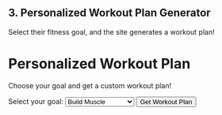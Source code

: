 ## **3. Personalized Workout Plan Generator**  
Select their fitness goal, and the site generates a workout plan!  

# Personalized Workout Plan

Choose your goal and get a custom workout plan!  

<label for="goal">Select your goal:</label>
<select id="goal">
    <option value="muscle">Build Muscle</option>
    <option value="weight_loss">Lose Weight</option>
    <option value="endurance">Improve Endurance</option>
</select>
<button onclick="generateWorkout()">Get Workout Plan</button>
<p id="workoutPlan"></p>

<script>
function generateWorkout() {
    let goal = document.getElementById("goal").value;
    let workout = "";

    if (goal === "muscle") {
        workout = "🏋️‍♂️ Strength Workout: 3 sets of 8 reps (Squats, Deadlifts, Bench Press, Pull-ups).";
    } else if (goal === "weight_loss") {
        workout = "🔥 Fat Burn Workout: 30 mins HIIT (Jump Rope, Burpees, Mountain Climbers, Jump Squats).";
    } else if (goal === "endurance") {
        workout = "🏃‍♂️ Cardio Workout: 45 mins running or cycling + 15 mins bodyweight exercises.";
    }

    document.getElementById("workoutPlan").innerText = workout;
}
</script>